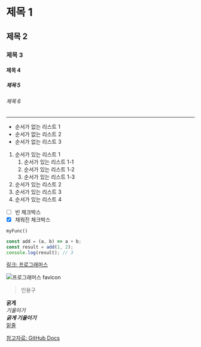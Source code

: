 # 제목 1

## 제목 2

### 제목 3

#### 제목 4

##### 제목 5

###### 제목 6

---

-   순서가 없는 리스트 1
-   순서가 없는 리스트 2
-   순서가 없는 리스트 3

1. 순서가 있는 리스트 1
    1. 순서가 있는 리스트 1-1
    2. 순서가 있는 리스트 1-2
    3. 순서가 있는 리스트 1-3
2. 순서가 있는 리스트 2
3. 순서가 있는 리스트 3
4. 순서가 있는 리스트 4

-   [ ] 빈 체크박스
-   [x] 채워진 체크박스

`myFunc()`

```js
const add = (a, b) => a + b;
const result = add(1, 2);
console.log(result); // 3
```

[링크: 프로그래머스](https://programmers.co.kr/)

![프로그래머스 favicon](https://programmers.co.kr/assets/icons/favicon-ec61d910396b5fc4d7418ea44281693172c34e31d437d074f9ab5470523990fb.png)

> 인용구

**굵게**  
_기울이기_  
**_굵게 기울이기_**  
<u>밑줄</u>

[참고자료: GitHub Docs](https://docs.github.com/ko/get-started/writing-on-github/getting-started-with-writing-and-formatting-on-github/basic-writing-and-formatting-syntax)
